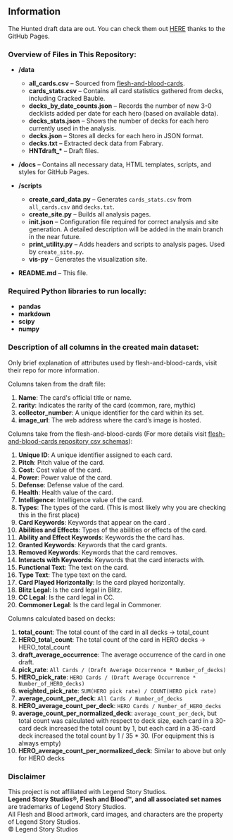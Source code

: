 ## Information
The Hunted draft data are out. You can check them out [HERE](https://petr7410.github.io/fab-3-0-decklists-analysis) thanks to the GitHub Pages.  

### Overview of Files in This Repository:

- **/data**  
  - **all_cards.csv** – Sourced from [flesh-and-blood-cards](https://github.com/the-fab-cube/flesh-and-blood-cards).  
  - **cards_stats.csv** – Contains all card statistics gathered from decks, including Cracked Bauble.  
  - **decks_by_date_counts.json** – Records the number of new 3-0 decklists added per date for each hero (based on available data).  
  - **decks_stats.json** – Shows the number of decks for each hero currently used in the analysis.  
  - **decks.json** – Stores all decks for each hero in JSON format.  
  - **decks.txt** – Extracted deck data from Fabrary.  
  - **HNTdraft_\*** – Draft files.  

- **/docs** – Contains all necessary data, HTML templates, scripts, and styles for GitHub Pages.  

- **/scripts**  
  - **create_card_data.py** – Generates `cards_stats.csv` from `all_cards.csv` and `decks.txt`.  
  - **create_site.py** – Builds all analysis pages.  
  - **init.json** – Configuration file required for correct analysis and site generation. A detailed description will be added in the main branch in the near future.  
  - **print_utility.py** – Adds headers and scripts to analysis pages. Used by `create_site.py`.  
  - **vis-py** – Generates the visualization site.  

- **README.md** – This file.  

### Required Python libraries to run locally:
- **pandas**  
- **markdown**  
- **scipy**  
- **numpy**  

### Description of all columns in the created main dataset:
Only brief explanation of attributes used by flesh-and-blood-cards, visit their repo for more information.  

Columns taken from the draft file:  
1. **Name**: The card's official title or name.  
2. **rarity**: Indicates the rarity of the card (common, rare, mythic)
3. **collector_number**: A unique identifier for the card within its set.  
4. **image_url**: The web address where the card’s image is hosted.  

Columns take from the flesh-and-blood-cards (For more details visit [flesh-and-blood-cards repository csv schemas](https://github.com/the-fab-cube/flesh-and-blood-cards/blob/develop/documentation/csv-schemas.md)):  
1. **Unique ID**: A unique identifier assigned to each card.
2. **Pitch**: Pitch value of the card.  
3. **Cost**: Cost value of the card.  
4. **Power**: Power value of the card.  
5. **Defense**: Defense value of the card.  
6. **Health**: Health value of the card.  
7. **Intelligence**: Intelligence value of the card.  
8. **Types**: The types of the card. (This is most likely why you are checking this in the first place) 
9. **Card Keywords**: Keywords that appear on the card .  
10. **Abilities and Effects**: Types of the abilities or effects of the card.  
11. **Ability and Effect Keywords**: Keywords the the card has.  
12. **Granted Keywords**: Keywords that the card grants.  
13. **Removed Keywords**: Keywords that the card removes.  
14. **Interacts with Keywords**: Keywords that the card interacts with.  
15. **Functional Text**: The text on the card.  
16. **Type Text**: The type text on the card.  
17. **Card Played Horizontally**: Is the card played horizontally.  
18. **Blitz Legal**: Is the card legal in Blitz.  
19. **CC Legal**: Is the card legal in CC.  
20. **Commoner Legal**: Is the card legal in Commoner.  

Columns calculated based on decks:  
1. **total_count**: The total count of the card in all decks   -> total_count  
2. **HERO_total_count**: The total count of the card in HERO decks  -> HERO_total_count  
3. **draft_average_occurrence**: The average occurrence of the card in one draft.  
4. **pick_rate**: `All Cards / (Draft Average Occurrence * Number_of_decks)`  
5. **HERO_pick_rate**: `HERO Cards / (Draft Average Occurrence * Number_of_HERO_decks)`  
6. **weighted_pick_rate**: `SUM(HERO pick rate) / COUNT(HERO pick rate)`  
7. **average_count_per_deck**: `All Cards / Number_of_decks`  
8. **HERO_average_count_per_deck**: `HERO Cards / Number_of_HERO_decks`  
9. **average_count_per_normalized_deck**: `average_count_per_deck`, but total count was calculated with respect to deck size, each card in a 30-card deck increased the total count by 1, but each card in a 35-card deck increased the total count by 1 / 35 * 30. (For equipment this is always empty)  
10. **HERO_average_count_per_normalized_deck**: Similar to above but only for HERO decks

### Disclaimer
This project is not affiliated with Legend Story Studios.  
**Legend Story Studios®, Flesh and Blood™, and all associated set names** are trademarks of Legend Story Studios.  
All Flesh and Blood artwork, card images, and characters are the property of Legend Story Studios.  
 © Legend Story Studios  